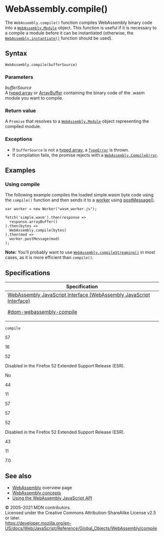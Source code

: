 # WebAssembly.compile()

The `WebAssembly.compile()` function compiles WebAssembly binary code into a [`WebAssembly.Module`](module) object. This function is useful if it is necessary to a compile a module before it can be instantiated (otherwise, the [`WebAssembly.instantiate()`](instantiate) function should be used).

## Syntax

    WebAssembly.compile(bufferSource)

### Parameters

_bufferSource_  
A [typed array](https://developer.mozilla.org/en-US/docs/Web/JavaScript/Typed_arrays) or [ArrayBuffer](../arraybuffer) containing the binary code of the .wasm module you want to compile.

### Return value

A `Promise` that resolves to a [`WebAssembly.Module`](module) object representing the compiled module.

### Exceptions

-   If `bufferSource` is not a [typed array](https://developer.mozilla.org/en-US/docs/Web/JavaScript/Typed_arrays), a [`TypeError`](../typeerror) is thrown.
-   If compilation fails, the promise rejects with a [`WebAssembly.CompileError`](compileerror).

## Examples

### Using compile

The following example compiles the loaded simple.wasm byte code using the `compile()` function and then sends it to a [worker](https://developer.mozilla.org/en-US/docs/Web/API/Web_Workers_API) using [postMessage()](https://developer.mozilla.org/en-US/docs/Web/API/Worker/postMessage).

    var worker = new Worker("wasm_worker.js");

    fetch('simple.wasm').then(response =>
      response.arrayBuffer()
    ).then(bytes =>
      WebAssembly.compile(bytes)
    ).then(mod =>
      worker.postMessage(mod)
    );

**Note:** You'll probably want to use [`WebAssembly.compileStreaming()`](compilestreaming) in most cases, as it is more efficient than `compile()`.

## Specifications

<table><thead><tr class="header"><th>Specification</th></tr></thead><tbody><tr class="odd"><td><a href="https://webassembly.github.io/spec/js-api/#dom-webassembly-compile">WebAssembly JavaScript Interface (WebAssembly JavaScript Interface) 
<br/>


<span class="small">#dom-webassembly-compile</span></a></td></tr></tbody></table>

`compile`

57

16

52

Disabled in the Firefox 52 Extended Support Release (ESR).

No

44

11

57

57

52

Disabled in the Firefox 52 Extended Support Release (ESR).

43

11

7.0

## See also

-   [WebAssembly](https://developer.mozilla.org/en-US/docs/WebAssembly) overview page
-   [WebAssembly concepts](https://developer.mozilla.org/en-US/docs/WebAssembly/Concepts)
-   [Using the WebAssembly JavaScript API](https://developer.mozilla.org/en-US/docs/WebAssembly/Using_the_JavaScript_API)

© 2005–2021 MDN contributors.  
Licensed under the Creative Commons Attribution-ShareAlike License v2.5 or later.  
<a href="https://developer.mozilla.org/en-US/docs/Web/JavaScript/Reference/Global_Objects/WebAssembly/compile" class="_attribution-link">https://developer.mozilla.org/en-US/docs/Web/JavaScript/Reference/Global_Objects/WebAssembly/compile</a>
